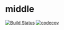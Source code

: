 # middle

[![Build Status](https://travis-ci.org/azicks/middle.svg?branch=master)](https://travis-ci.org/azicks/middle)
[![codecov](https://codecov.io/gh/azicks/middle/branch/master/graph/badge.svg)](https://codecov.io/gh/azicks/middle)
